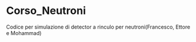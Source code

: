 # Corso_Neutroni
Codice per simulazione di detector a rinculo per neutroni(Francesco, Ettore e Mohammad)
